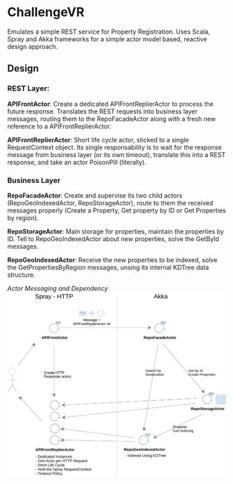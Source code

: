 ChallengeVR
===================

Emulates a simple REST service for Property Registration. Uses Scala, Spray and Akka frameworks for a simple actor model based, reactive design approach.

## Design

### REST Layer:

**APIFrontActor**: Create a dedicated APIFrontReplierActor to process the future response. Translates the REST requests into business layer messages, routing them to the RepoFacadeActor along with a fresh new reference to a APIFrontReplierActor.

**APIFrontReplierActor**: Short life cycle actor, sticked to a single RequestContext object. Its single responsability is to wait for the response message from business layer (or its own timeout), translate this into a REST response, and take an actor PoisonPill (literally).

### Business Layer

**RepoFacadeActor**: Create and supervise its two child actors (RepoGeoIndexedActor, RepoStorageActor), route to them the received messages properly (Create a Property, Get property by ID or Get Properties by region).

**RepoStorageActor**: Main storage for properties, maintain the properties by ID. Tell to RepoGeoIndexedActor about new properties, solve the GetById messages.

**RepoGeoIndexedActor**: Receive the new properties to be indexed, solve the GetPropertiesByRegion messages, unsing its internal KDTree data structure.


*Actor Messaging and Dependency*
![](https://raw.githubusercontent.com/darciopacifico/ChallengeVR/master/diagram.png)
